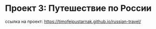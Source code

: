 # Проект 3: Путешествие по России

ссылка на проект: https://timofeipustarnak.github.io/russian-travel/